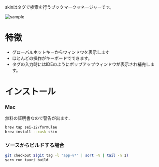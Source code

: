 skinはタグで検索を行うブックマークマネージャーです。

![sample](assets/readme1.gif)

# 特徴
 - グローバルホットキーからウィンドウを表示します
 - ほとんどの操作がキーボードでできます。
 - タグの入力時にはIDEのようにポップアップウィンドウが表示され補完します。


# インストール

### Mac
無料の証明書なので警告が出ます.<br>
```sh
brew tap sei-12/formulae
brew install --cask skin
```

### ソースからビルドする場合
```sh
git checkout $(git tag -l "app-v*" | sort -V | tail -n 1)
yarn run tauri build
```
